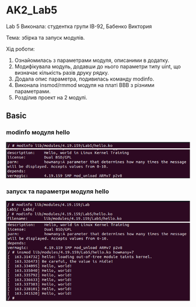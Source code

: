 # AK2_Lab5
Lab 5 Виконала: студентка групи ІВ-92, Бабенко Виктория

Тема: збірка та запуск модулів.

Хід роботи:

1. Ознайомилась з параметрами модуля, описаними в додатку.
2. Модифікувала модуль, додавши до нього параметри типу uint, що визначає кількість разів друку рядку. 
3. Додала опис параметра, подивилась команду modinfo.
4. Виконала insmod/rmmod модуля на платі BBB з різними параметрами.
5. Розділив проект на 2 модулі.


## Basic ##

### modinfo модуля hello ###

![Image alt](https://github.com/vika-babenko/lab5/blob/main/images/%D0%A1%D0%BD%D0%B8%D0%BC%D0%BE%D0%BA%20%D1%8D%D0%BA%D1%80%D0%B0%D0%BD%D0%B0%20%D0%BE%D1%82%202021-12-23%2011-27-33.png)
![Image alt](https://github.com/vika-babenko/lab5/blob/main/images/%D0%A1%D0%BD%D0%B8%D0%BC%D0%BE%D0%BA%20%D1%8D%D0%BA%D1%80%D0%B0%D0%BD%D0%B0%20%D0%BE%D1%82%202021-12-23%2011-28-54.png)

### запуск та параметри модуля hello ###

![Image alt](https://github.com/vika-babenko/lab5/blob/main/images/%D0%A1%D0%BD%D0%B8%D0%BC%D0%BE%D0%BA%20%D1%8D%D0%BA%D1%80%D0%B0%D0%BD%D0%B0%20%D0%BE%D1%82%202021-12-23%2011-28-33.png)
![Image alt](https://github.com/vika-babenko/lab5/blob/main/images/%D0%A1%D0%BD%D0%B8%D0%BC%D0%BE%D0%BA%20%D1%8D%D0%BA%D1%80%D0%B0%D0%BD%D0%B0%20%D0%BE%D1%82%202021-12-23%2011-28-04.png)
